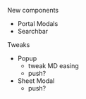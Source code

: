 New components

- Portal Modals
- Searchbar

Tweaks

- Popup
  - tweak MD easing
  - push?
- Sheet Modal
  - push?
